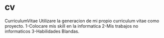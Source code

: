# cv
CurriculumVitae
 Utilizare la generacion de mi propio curriculum vitae como proyecto. 
 1-Colocare mis skill en la informatica
 2-Mis trabajos no informaticos
 3-Habilidades Blandas.
